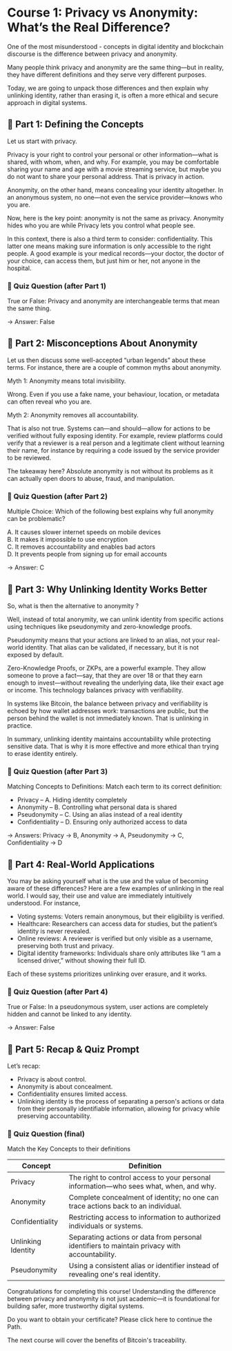 # Course 1: Privacy vs Anonymity: What’s the Real Difference?

One of the most misunderstood - concepts in digital identity and blockchain discourse is the difference between privacy and anonymity. &#x20;

Many people think privacy and anonymity are the same thing—but in reality, they have different definitions and they serve very different purposes. &#x20;

Today, we are going to unpack those differences and then explain why unlinking identity, rather than erasing it, is often a more ethical and secure approach in digital systems. &#x20;

## 🔹 Part 1: Defining the Concepts

Let us start with privacy.&#x20;

Privacy is your right to control your personal or other information—what is shared, with whom, when, and why. For example, you may be comfortable sharing your name and age with a movie streaming service, but maybe you do not want to share your personal address. That is privacy in action.&#x20;

Anonymity, on the other hand, means concealing your identity altogether. In an anonymous system, no one—not even the service provider—knows who you are.&#x20;

Now, here is the key point: anonymity is not the same as privacy. Anonymity hides who you are while Privacy lets you control what people see.&#x20;

In this context, there is also a third term to consider: confidentiality. This latter one means making sure information is only accessible to the right people. A good example is your medical records—your doctor, the doctor of your choice, can access them, but just him or her, not anyone in the hospital.  &#x20;

### 📝 Quiz Question (after Part 1)&#x20;

True or False: Privacy and anonymity are interchangeable terms that mean the same thing.&#x20;

→ Answer: False  &#x20;

## 🔹 Part 2: Misconceptions About Anonymity&#x20;

Let us then discuss some well-accepted “urban legends” about these terms. For instance, there are a couple of common myths about anonymity.&#x20;

Myth 1: Anonymity means total invisibility.&#x20;

Wrong. Even if you use a fake name, your behaviour, location, or metadata can often reveal who you are.&#x20;

Myth 2: Anonymity removes all accountability.&#x20;

That is also not true. Systems can—and should—allow for actions to be verified without fully exposing identity. For example, review platforms could verify that a reviewer is a real person and a legitimate client without learning their name, for instance  by requiring a code issued by the service provider to be reviewed.&#x20;

The takeaway here? Absolute anonymity is not without its problems as it can actually open doors to abuse, fraud, and manipulation.  &#x20;

### 📝 Quiz Question (after Part 2)&#x20;

Multiple Choice: Which of the following best explains why full anonymity can be problematic?&#x20;

A. It causes slower internet speeds on mobile devices \
B. It makes it impossible to use encryption \
C. It removes accountability and enables bad actors \
D. It prevents people from signing up for email accounts&#x20;

→ Answer: C  &#x20;

## 🔹 Part 3: Why Unlinking Identity Works Better&#x20;

So, what is then the alternative to anonymity ?&#x20;

Well, instead of total anonymity, we can unlink identity from specific actions using techniques like pseudonymity and zero-knowledge proofs.&#x20;

Pseudonymity means that your actions are linked to an alias, not your real-world identity. That alias can be validated, if necessary, but it is not exposed by default.&#x20;

Zero-Knowledge Proofs, or ZKPs, are a powerful example. They allow someone to prove a fact—say, that they are over 18 or that they earn enough to invest—without revealing the underlying data, like their exact age or income. This technology balances privacy with verifiability.&#x20;

In systems like Bitcoin, the balance between privacy and verifiability is echoed by how wallet addresses work: transactions are public, but the person behind the wallet is not immediately known. That is unlinking in practice. &#x20;

In summary, unlinking identity maintains accountability while protecting sensitive data. That is why it is more effective and  more ethical than trying to erase identity entirely.   &#x20;

### 📝 Quiz Question (after Part 3)

Matching Concepts to Definitions: Match each term to its correct definition:&#x20;

* Privacy – A. Hiding identity completely&#x20;
* Anonymity – B. Controlling what personal data is shared&#x20;
* Pseudonymity – C. Using an alias instead of a real identity&#x20;
* Confidentiality – D. Ensuring only authorized access to data&#x20;

→ Answers: Privacy → B, Anonymity → A, Pseudonymity → C, Confidentiality → D&#x20;

## 🔹 Part 4: Real-World Applications&#x20;

You may be asking yourself what is the use and the value of becoming aware of these differences? Here are a few examples of unlinking in the real world. I would say, their use and value are immediately intuitively understood. For instance,&#x20;

* Voting systems: Voters remain anonymous, but their eligibility is verified.&#x20;
* Healthcare: Researchers can access data for studies, but the patient’s identity is never revealed.&#x20;
* Online reviews: A reviewer is verified but only visible as a username, preserving both trust and privacy.&#x20;
* Digital identity frameworks: Individuals share only attributes like “I am a licensed driver,” without showing their full ID.&#x20;

Each of these systems prioritizes unlinking over erasure, and it works.  &#x20;

### 📝 Quiz Question (after Part 4)&#x20;

True or False: In a pseudonymous system, user actions are completely hidden and cannot be linked to any identity.&#x20;

→ Answer: False &#x20;

## 🔹 Part 5: Recap & Quiz Prompt

Let’s recap:&#x20;

* Privacy is about control.&#x20;
* Anonymity is about concealment.&#x20;
* Confidentiality ensures limited access.&#x20;
* Unlinking identity is the process of separating a person's actions or data from their personally identifiable information, allowing for privacy while preserving accountability.&#x20;

### 📝 Quiz Question (final)&#x20;

Match the Key Concepts to their definitions&#x20;

| Concept             | Definition                                                                                     |
| ------------------- | ---------------------------------------------------------------------------------------------- |
| Privacy             | The right to control access to your personal information—who sees what, when, and why.         |
| Anonymity           | Complete concealment of identity; no one can trace actions back to an individual.              |
| Confidentiality     | Restricting access to information to authorized individuals or systems.                        |
| Unlinking Identity  | Separating actions or data from personal identifiers to maintain privacy with accountability.  |
| Pseudonymity        | Using a consistent alias or identifier instead of revealing one's real identity.               |

&#x20;&#x20;

Congratulations for completing this course! Understanding the difference between privacy and anonymity is not just academic—it is foundational for building safer, more trustworthy digital systems.&#x20;

Do you want to obtain your certificate? Please click here to continue the Path.&#x20;

The next course will cover the benefits of Bitcoin's traceability.&#x20;
